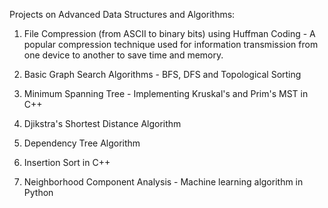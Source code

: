 Projects on Advanced Data Structures and Algorithms:

1) File Compression (from ASCII to binary bits) using Huffman Coding - A popular compression technique used for information transmission from one device to another to save time and memory. 

2) Basic Graph Search Algorithms  - BFS, DFS and Topological Sorting 

3) Minimum Spanning Tree - Implementing Kruskal's and Prim's MST in C++

4) Djikstra's Shortest Distance Algorithm

5) Dependency Tree Algorithm

6) Insertion Sort in C++ 

7) Neighborhood Component Analysis - Machine learning algorithm in Python 

